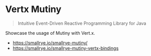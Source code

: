 # Vertx Mutiny

> Intuitive Event-Driven Reactive Programming Library for Java

Showcase the usage of Mutiny with Vert.x.

* https://smallrye.io/smallrye-mutiny/
* https://smallrye.io/smallrye-mutiny-vertx-bindings
